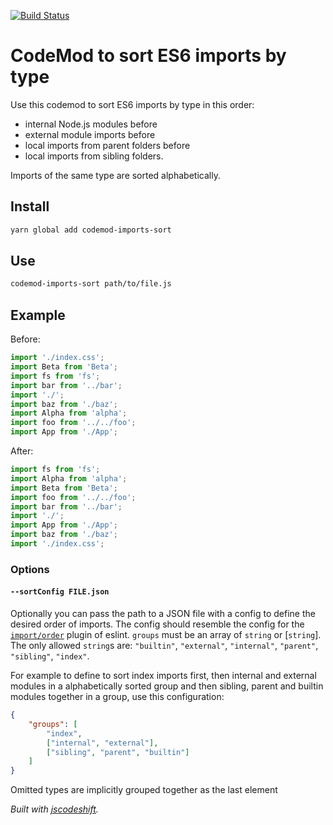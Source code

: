 [![Build Status](https://travis-ci.org/bfncs/codemod-imports-sort.svg?branch=master)](https://travis-ci.org/bfncs/codemod-imports-sort)

# CodeMod to sort ES6 imports by type

Use this codemod to sort ES6 imports by type in this order:

* internal Node.js modules before
* external module imports before
* local imports from parent folders before
* local imports from sibling folders.

Imports of the same type are sorted alphabetically.

## Install

```bash
yarn global add codemod-imports-sort
```

## Use

```bash
codemod-imports-sort path/to/file.js
```

## Example

Before:

```js
import './index.css';
import Beta from 'Beta';
import fs from 'fs';
import bar from '../bar';
import './';
import baz from './baz';
import Alpha from 'alpha';
import foo from '../../foo';
import App from './App';
```

After:

```js
import fs from 'fs';
import Alpha from 'alpha';
import Beta from 'Beta';
import foo from '../../foo';
import bar from '../bar';
import './';
import App from './App';
import baz from './baz';
import './index.css';
```

### Options

#### `--sortConfig FILE.json`

Optionally you can pass the path to a JSON file with a config to define the desired order of imports. The config should resemble the config for the [`import/order`](https://github.com/benmosher/eslint-plugin-import/blob/master/docs/rules/order.md) plugin of eslint. `groups` must be an array of `string` or [`string`]. The only allowed `string`s are: `"builtin"`, `"external"`, `"internal"`, `"parent"`, `"sibling"`, `"index"`.

For example to define to sort index imports first, then internal and external modules in a alphabetically sorted group and then sibling, parent and builtin modules together in a group, use this configuration:

```json
{
    "groups": [
        "index",
        ["internal", "external"],
        ["sibling", "parent", "builtin"]
    ]
}
```

Omitted types are implicitly grouped together as the last element

*Built with [jscodeshift](https://github.com/facebook/jscodeshift).*

